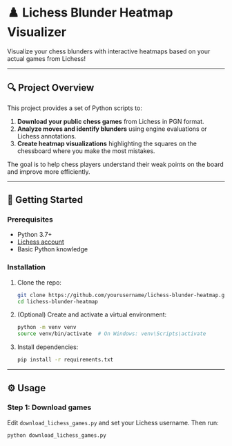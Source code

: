 # ♟️ Lichess Blunder Heatmap Visualizer

Visualize your chess blunders with interactive heatmaps based on your actual games from Lichess!

---

## 🔍 Project Overview

This project provides a set of Python scripts to:

1. **Download your public chess games** from Lichess in PGN format.
2. **Analyze moves and identify blunders** using engine evaluations or Lichess annotations.
3. **Create heatmap visualizations** highlighting the squares on the chessboard where you make the most mistakes.

The goal is to help chess players understand their weak points on the board and improve more efficiently.

---

## 🚀 Getting Started

### Prerequisites

- Python 3.7+
- [Lichess account](https://lichess.org)
- Basic Python knowledge

### Installation

1. Clone the repo:
    ```bash
    git clone https://github.com/yourusername/lichess-blunder-heatmap.git
    cd lichess-blunder-heatmap
    ```

2. (Optional) Create and activate a virtual environment:
    ```bash
    python -m venv venv
    source venv/bin/activate  # On Windows: venv\Scripts\activate
    ```

3. Install dependencies:
    ```bash
    pip install -r requirements.txt
    ```

---

## ⚙️ Usage

### Step 1: Download games

Edit `download_lichess_games.py` and set your Lichess username. Then run:

```bash
python download_lichess_games.py
